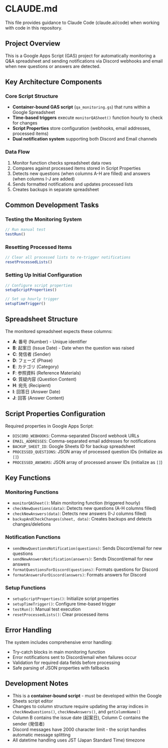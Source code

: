 # CLAUDE.md

This file provides guidance to Claude Code (claude.ai/code) when working with code in this repository.

## Project Overview

This is a Google Apps Script (GAS) project for automatically monitoring a Q&A spreadsheet and sending notifications via Discord webhooks and email when new questions or answers are detected.

## Key Architecture Components

### Core Script Structure
- **Container-bound GAS script** (`qa_monitoring.gs`) that runs within a Google Spreadsheet
- **Time-based triggers** execute `monitorQASheet()` function hourly to check for changes
- **Script Properties** store configuration (webhooks, email addresses, processed items)
- **Dual notification system** supporting both Discord and Email channels

### Data Flow
1. Monitor function checks spreadsheet data rows
2. Compares against processed items stored in Script Properties
3. Detects new questions (when columns A-H are filled) and answers (when columns I-J are added)
4. Sends formatted notifications and updates processed lists
5. Creates backups in separate spreadsheet

## Common Development Tasks

### Testing the Monitoring System
```javascript
// Run manual test
testRun()
```

### Resetting Processed Items
```javascript
// Clear all processed lists to re-trigger notifications
resetProcessedLists()
```

### Setting Up Initial Configuration
```javascript
// Configure script properties
setupScriptProperties()

// Set up hourly trigger
setupTimeTrigger()
```

## Spreadsheet Structure

The monitored spreadsheet expects these columns:
- **A**: 番号 (Number) - Unique identifier
- **B**: 起案日 (Issue Date) - Date when the question was raised
- **C**: 発信者 (Sender)
- **D**: フェーズ (Phase)
- **E**: カテゴリ (Category)
- **F**: 参照資料 (Reference Materials)
- **G**: 質疑内容 (Question Content)
- **H**: 宛先 (Recipient)
- **I**: 回答日 (Answer Date)
- **J**: 回答 (Answer Content)

## Script Properties Configuration

Required properties in Google Apps Script:
- `DISCORD_WEBHOOKS`: Comma-separated Discord webhook URLs
- `EMAIL_ADDRESSES`: Comma-separated email addresses for notifications
- `BACKUP_SHEET_ID`: Google Sheets ID for backup spreadsheet
- `PROCESSED_QUESTIONS`: JSON array of processed question IDs (initialize as `[]`)
- `PROCESSED_ANSWERS`: JSON array of processed answer IDs (initialize as `[]`)

## Key Functions

### Monitoring Functions
- `monitorQASheet()`: Main monitoring function (triggered hourly)
- `checkNewQuestions(data)`: Detects new questions (A-H columns filled)
- `checkNewAnswers(data)`: Detects new answers (I-J columns filled)
- `backupAndCheckChanges(sheet, data)`: Creates backups and detects changes/deletions

### Notification Functions
- `sendNewQuestionsNotification(questions)`: Sends Discord/email for new questions
- `sendNewAnswersNotification(answers)`: Sends Discord/email for new answers
- `formatQuestionsForDiscord(questions)`: Formats questions for Discord
- `formatAnswersForDiscord(answers)`: Formats answers for Discord

### Setup Functions
- `setupScriptProperties()`: Initialize script properties
- `setupTimeTrigger()`: Configure time-based trigger
- `testRun()`: Manual test execution
- `resetProcessedLists()`: Clear processed items

## Error Handling

The system includes comprehensive error handling:
- Try-catch blocks in main monitoring function
- Error notifications sent to Discord/email when failures occur
- Validation for required data fields before processing
- Safe parsing of JSON properties with fallbacks

## Development Notes

- This is a **container-bound script** - must be developed within the Google Sheets script editor
- Changes to column structure require updating the array indices in `checkNewQuestions()`, `checkNewAnswers()`, and `getColumnName()`
- Column B contains the issue date (起案日), Column C contains the sender (発信者)
- Discord messages have 2000 character limit - the script handles automatic message splitting
- All datetime handling uses JST (Japan Standard Time) timezone